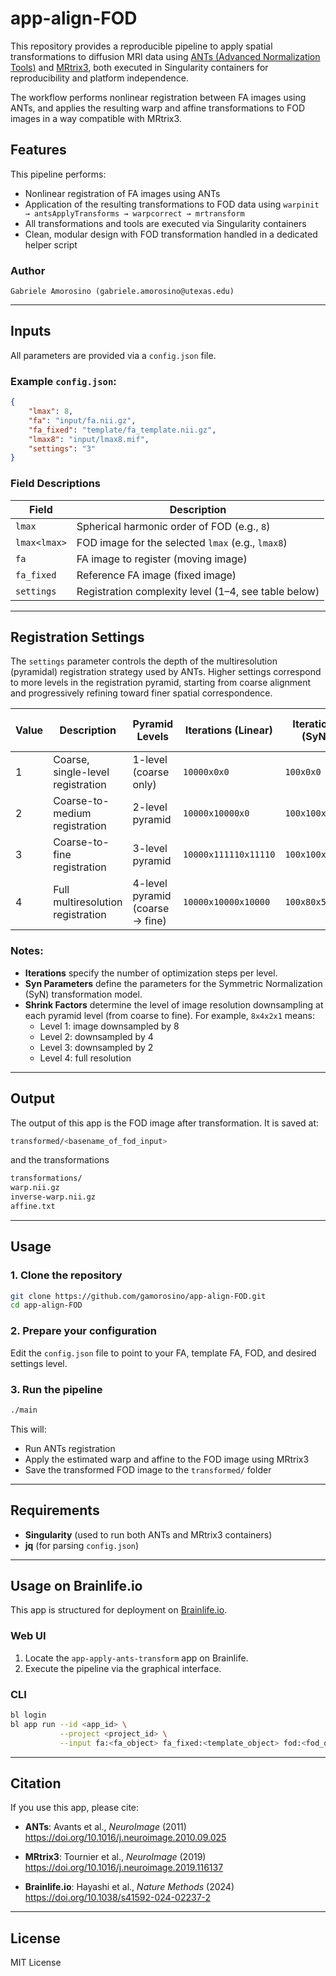# app-align-FOD

This repository provides a reproducible pipeline to apply spatial transformations to diffusion MRI data using [ANTs (Advanced Normalization Tools)](http://stnava.github.io/ANTs/) and [MRtrix3](https://www.mrtrix.org/), both executed in Singularity containers for reproducibility and platform independence.

The workflow performs nonlinear registration between FA images using ANTs, and applies the resulting warp and affine transformations to FOD images in a way compatible with MRtrix3.

## Features

This pipeline performs:
- Nonlinear registration of FA images using ANTs
- Application of the resulting transformations to FOD data using `warpinit → antsApplyTransforms → warpcorrect → mrtransform`
- All transformations and tools are executed via Singularity containers
- Clean, modular design with FOD transformation handled in a dedicated helper script

### Author

    Gabriele Amorosino (gabriele.amorosino@utexas.edu)

---

## Inputs

All parameters are provided via a `config.json` file.

### Example `config.json`:
```json
{
    "lmax": 8,
    "fa": "input/fa.nii.gz",
    "fa_fixed": "template/fa_template.nii.gz",
    "lmax8": "input/lmax8.mif",
    "settings": "3"
}
```

### Field Descriptions

| Field       | Description                                                  |
|-------------|--------------------------------------------------------------|
| `lmax`      | Spherical harmonic order of FOD (e.g., `8`)                             |
| `lmax<lmax>`     | FOD image for the selected `lmax` (e.g., `lmax8`)            |
| `fa`        | FA image to register (moving image)                          |
| `fa_fixed`  | Reference FA image (fixed image)                              |
| `settings`  | Registration complexity level (1–4, see table below)         |

---
## Registration Settings

The `settings` parameter controls the depth of the multiresolution (pyramidal) registration strategy used by ANTs. Higher settings correspond to more levels in the registration pyramid, starting from coarse alignment and progressively refining toward finer spatial correspondence.

| Value | Description                    | Pyramid Levels                                  |  Iterations (Linear)              | Iterations (SyN)                | Shrink Factors (Resolution Downsampling) |
|-------|--------------------------------|--------------------------------------------------|---------------------------|-------------------------------|-------------------------------------------|
| 1     | Coarse, single-level registration | 1-level (coarse only)                          | `10000x0x0`              | `100x0x0`                 | `4x2x1`                                   |
| 2     | Coarse-to-medium registration     | 2-level pyramid                                | `10000x10000x0`          | `100x100x0`           | `4x2x1`                                   |
| 3     | Coarse-to-fine registration       | 3-level pyramid                                | `10000x111110x11110`     | `100x100x30`          | `4x2x1`                                   |
| 4     | Full multiresolution registration | 4-level pyramid (coarse → fine)                | `10000x10000x10000`      | `100x80x50x20`       | `8x4x2x1`                                 |


### Notes:
- **Iterations** specify the number of optimization steps per level.
- **Syn Parameters** define the parameters for the Symmetric Normalization (SyN) transformation model.
- **Shrink Factors** determine the level of image resolution downsampling at each pyramid level (from coarse to fine). For example, `8x4x2x1` means:
  - Level 1: image downsampled by 8
  - Level 2: downsampled by 4
  - Level 3: downsampled by 2
  - Level 4: full resolution

---

## Output

The output of this app is the FOD image after transformation. It is saved at:

```bash
transformed/<basename_of_fod_input>
```
and the transformations

```bash
transformations/
warp.nii.gz
inverse-warp.nii.gz 
affine.txt 
```

---

## Usage

### 1. Clone the repository

```bash
git clone https://github.com/gamorosino/app-align-FOD.git
cd app-align-FOD
```

### 2. Prepare your configuration

Edit the `config.json` file to point to your FA, template FA, FOD, and desired settings level.

### 3. Run the pipeline

```bash
./main
```

This will:
- Run ANTs registration
- Apply the estimated warp and affine to the FOD image using MRtrix3
- Save the transformed FOD image to the `transformed/` folder

---

## Requirements

- **Singularity** (used to run both ANTs and MRtrix3 containers)
- **jq** (for parsing `config.json`)

---

## Usage on Brainlife.io

This app is structured for deployment on [Brainlife.io](https://brainlife.io/).

### Web UI

1. Locate the `app-apply-ants-transform` app on Brainlife.
2. Execute the pipeline via the graphical interface.

### CLI

```bash
bl login
bl app run --id <app_id> \
           --project <project_id> \
           --input fa:<fa_object> fa_fixed:<template_object> fod:<fod_object> ...
```

---

## Citation

If you use this app, please cite:

- **ANTs**: Avants et al., *NeuroImage* (2011)  
  https://doi.org/10.1016/j.neuroimage.2010.09.025

- **MRtrix3**: Tournier et al., *NeuroImage* (2019)  
  https://doi.org/10.1016/j.neuroimage.2019.116137

- **Brainlife.io**: Hayashi et al., *Nature Methods* (2024)  
  https://doi.org/10.1038/s41592-024-02237-2

---

## License

MIT License
